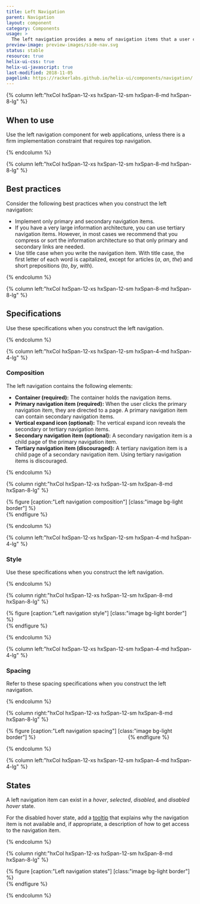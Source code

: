```yaml
---
title: Left Navigation
parent: Navigation
layout: component
category: Components
usage: >
  The left navigation provides a menu of navigation items that a user clicks to move to another page or location within the application they are using. Because it is easier for user to scan, left navigation is preferred over top navigation. Consistent navigation patterns increase user confidence and efficiency.
preview-image: preview-images/side-nav.svg
status: stable
resource: true
helix-ui-css: true
helix-ui-javascript: true
last-modified: 2018-11-05
pagelink: https://rackerlabs.github.io/helix-ui/components/navigation/
---
```


<section class="static-section" markdown="1">

<div class="hxRow"  markdown="1">

{% column left:"hxCol hxSpan-12-xs hxSpan-12-sm hxSpan-8-md hxSpan-8-lg" %}

## When to use

Use the left navigation component for web applications, unless there is a firm implementation constraint that requires top navigation.

{% endcolumn %}

</div>

</section>

<section class="static-section" markdown="1">

<div class="hxRow"  markdown="1">

{% column left:"hxCol hxSpan-12-xs hxSpan-12-sm hxSpan-8-md hxSpan-8-lg" %}

## Best practices

Consider the following best practices when you construct the left navigation:

- Implement only primary and secondary navigation items.
- If you have a very large information architecture, you can use tertiary navigation items. However, in most cases we recommend that you compress or sort the information architecture so that only primary and secondary links are needed.
- Use title case when you write the navigation item. With title case, the first letter of each word is capitalized, except for articles (*a*, *an*, *the*) and short prepositions (*to*, *by*, *with*).

{% endcolumn %}

</div>

</section>

<section class="static-section" markdown="1">

<div class="hxRow"  markdown="1">

{% column left:"hxCol hxSpan-12-xs hxSpan-12-sm hxSpan-8-md hxSpan-8-lg" %}

## Specifications

Use these specifications when you construct the left navigation.

{% endcolumn %}

</div>

</section>

<section class="static-section" markdown="1">

<div class="hxRow"  markdown="1">

{% column left:"hxCol hxSpan-12-xs hxSpan-12-sm hxSpan-4-md hxSpan-4-lg" %}

### Composition

The left navigation contains the following elements:

- **Container (required):** The container holds the navigation items.
- **Primary navigation item (required):** When the user clicks the primary navigation item, they are directed to a page. A primary navigation item can contain secondary navigation items.
- **Vertical expand icon (optional):** The vertical expand icon reveals the secondary or tertiary navigation items.
- **Secondary navigation item (optional):** A secondary navigation item is a child page of the primary navigation item.
- **Tertiary navigation item (discouraged):** A tertiary navigation item is a child page of a secondary navigation item. Using tertiary navigation items is discouraged.

{% endcolumn %}

{% column right:"hxCol hxSpan-12-xs hxSpan-12-sm hxSpan-8-md hxSpan-8-lg" %}

{% figure [caption:"Left navigation composition"] [class:"image bg-light border"] %}
<embed src="{{site.url}}/assets/images/components/navigation/left-nav/left-navigation-composition.png" width="399px"/>
{% endfigure %}

{% endcolumn %}

</div>

</section>

<section class="static-section" markdown="1">

<div class="hxRow"  markdown="1">

{% column left:"hxCol hxSpan-12-xs hxSpan-12-sm hxSpan-4-md hxSpan-4-lg" %}

### Style

Use these specifications when you construct the left navigation.

{% endcolumn %}

{% column right:"hxCol hxSpan-12-xs hxSpan-12-sm hxSpan-8-md hxSpan-8-lg" %}

{% figure [caption:"Left navigation style"] [class:"image bg-light border"] %}
<embed src="{{site.url}}/assets/images/components/navigation/left-nav/left-navigation-style.png" width="476px"/>
{% endfigure %}

{% endcolumn %}

</div>

</section>

<section class="static-section" markdown="1">

<div class="hxRow"  markdown="1">

{% column left:"hxCol hxSpan-12-xs hxSpan-12-sm hxSpan-4-md hxSpan-4-lg" %}

### Spacing

Refer to these spacing specifications when you construct the left navigation.

{% endcolumn %}

{% column right:"hxCol hxSpan-12-xs hxSpan-12-sm hxSpan-8-md hxSpan-8-lg" %}

{% figure [caption:"Left navigation spacing"] [class:"image bg-light border"] %}
<embed src="{{site.url}}/assets/images/components/navigation/left-nav/left-navigation-spacing.png" width="240px"/>
{% endfigure %}

{% endcolumn %}

</div>

</section>

<section class="static-section" markdown="1">

<div class="hxRow"  markdown="1">

{% column left:"hxCol hxSpan-12-xs hxSpan-12-sm hxSpan-4-md hxSpan-4-lg" %}

## States

A left navigation item can exist in a *hover*, *selected*, *disabled*, and *disabled hover* state.

For the disabled hover state, add a [tooltip]({{site.baseurl}}/components/tooltip.html) that explains why the navigation item is not available and, if appropriate, a description of how to get access to the navigation item.

{% endcolumn %}

{% column right:"hxCol hxSpan-12-xs hxSpan-12-sm hxSpan-8-md hxSpan-8-lg" %}

{% figure [caption:"Left navigation states"] [class:"image bg-light border"] %}
<embed src="{{site.url}}/assets/images/components/navigation/left-nav/left-navigation-states.png" width="491px"/>
{% endfigure %}

{% endcolumn %}

</div>

</section>
